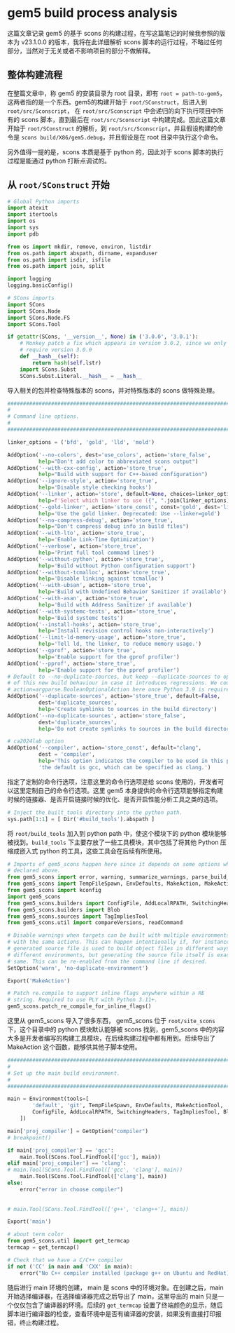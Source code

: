 # gem5 build process analysis

这篇文章记录 gem5 的基于 scons 的构建过程，在写这篇笔记的时候我参照的版本为 v23.1.0.0 的版本，我将在此详细解析 scons 脚本的运行过程，不略过任何部分，当然对于无关或者不影响项目的部分不做解释。

## 整体构建流程

在整篇文章中，称 gem5 的安装目录为 root 目录，即有 `root = path-to-gem5`，这两者指的是一个东西。gem5的构建开始于 `root/SConstruct`，后进入到 `root/src/Sconscript`， 在 `root/src/Sconscript` 中会递归的向下执行项目中所有的 scons 脚本，直到最后在 `root/src/Sconscript` 中构建完成。因此这篇文章开始于 `root/SConstruct` 的解析，到 `root/src/Sconscript`。并且假设构建的命令是 `scons build/X86/gem5.debug`，并且假设是在 root 目录中执行这个命令。

另外值得一提的是，scons 本质是基于 python 的，因此对于 scons 脚本的执行过程是能通过 python 打断点调试的。

## 从 `root/SConstruct` 开始

```python
# Global Python imports
import atexit
import itertools
import os
import sys
import pdb

from os import mkdir, remove, environ, listdir
from os.path import abspath, dirname, expanduser
from os.path import isdir, isfile
from os.path import join, split

import logging
logging.basicConfig()

# SCons imports
import SCons
import SCons.Node
import SCons.Node.FS
import SCons.Tool

if getattr(SCons, '__version__', None) in ('3.0.0', '3.0.1'):
    # Monkey patch a fix which appears in version 3.0.2, since we only
    # require version 3.0.0
    def __hash__(self):
        return hash(self.lstr)
    import SCons.Subst
    SCons.Subst.Literal.__hash__ = __hash__
```

导入相关的包并检查特殊版本的 scons，并对特殊版本的 scons 做特殊处理。

```python
########################################################################
#
# Command line options.
#
########################################################################

linker_options = ('bfd', 'gold', 'lld', 'mold')

AddOption('--no-colors', dest='use_colors', action='store_false',
          help="Don't add color to abbreviated scons output")
AddOption('--with-cxx-config', action='store_true',
          help="Build with support for C++-based configuration")
AddOption('--ignore-style', action='store_true',
          help='Disable style checking hooks')
AddOption('--linker', action='store', default=None, choices=linker_options,
          help=f'Select which linker to use ({", ".join(linker_options)})')
AddOption('--gold-linker', action='store_const', const='gold', dest='linker',
          help='Use the gold linker. Deprecated: Use --linker=gold')
AddOption('--no-compress-debug', action='store_true',
          help="Don't compress debug info in build files")
AddOption('--with-lto', action='store_true',
          help='Enable Link-Time Optimization')
AddOption('--verbose', action='store_true',
          help='Print full tool command lines')
AddOption('--without-python', action='store_true',
          help='Build without Python configuration support')
AddOption('--without-tcmalloc', action='store_true',
          help='Disable linking against tcmalloc')
AddOption('--with-ubsan', action='store_true',
          help='Build with Undefined Behavior Sanitizer if available')
AddOption('--with-asan', action='store_true',
          help='Build with Address Sanitizer if available')
AddOption('--with-systemc-tests', action='store_true',
          help='Build systemc tests')
AddOption('--install-hooks', action='store_true',
          help='Install revision control hooks non-interactively')
AddOption('--limit-ld-memory-usage', action='store_true',
          help='Tell ld, the linker, to reduce memory usage.')
AddOption('--gprof', action='store_true',
          help='Enable support for the gprof profiler')
AddOption('--pprof', action='store_true',
          help='Enable support for the pprof profiler')
# Default to --no-duplicate-sources, but keep --duplicate-sources to opt-out
# of this new build behaviour in case it introduces regressions. We could use
# action=argparse.BooleanOptionalAction here once Python 3.9 is required.
AddOption('--duplicate-sources', action='store_true', default=False,
          dest='duplicate_sources',
          help='Create symlinks to sources in the build directory')
AddOption('--no-duplicate-sources', action='store_false',
          dest='duplicate_sources',
          help='Do not create symlinks to sources in the build directory')

# ca2024lab option
AddOption('--compiler', action='store_const', default="clang",
          dest = 'compiler',
          help='This option indicates the compiler to be used in this project, ' 
          'the default is gcc, which can be specified as clang.')
```

指定了定制的命令行选项，注意这里的命令行选项是给 scons 使用的，开发者可以这里定制自己的命令行选项。这里 gem5 本身提供的命令行选项能够指定构建时候的链接器、是否开启链接时候的优化、是否开启性能分析工具之类的选项。

```python
# Inject the built_tools directory into the python path.
sys.path[1:1] = [ Dir('#build_tools').abspath ]
```

将 `root/build_tools` 加入到 python path 中，使这个模块下的 python 模块能够被找到。`build_tools` 下主要存放了一些工具模块，其中包括了将其他 Python 压缩成嵌入式 python 的工具，这些工具会在后续有所使用。

```python
# Imports of gem5_scons happen here since it depends on some options which are
# declared above.
from gem5_scons import error, warning, summarize_warnings, parse_build_path
from gem5_scons import TempFileSpawn, EnvDefaults, MakeAction, MakeActionTool
from gem5_scons import kconfig
import gem5_scons
from gem5_scons.builders import ConfigFile, AddLocalRPATH, SwitchingHeaders
from gem5_scons.builders import Blob
from gem5_scons.sources import TagImpliesTool
from gem5_scons.util import compareVersions, readCommand

# Disable warnings when targets can be built with multiple environments but
# with the same actions. This can happen intentionally if, for instance, a
# generated source file is used to build object files in different ways in
# different environments, but generating the source file itself is exactly the
# same. This can be re-enabled from the command line if desired.
SetOption('warn', 'no-duplicate-environment')

Export('MakeAction')

# Patch re.compile to support inline flags anywhere within a RE
# string. Required to use PLY with Python 3.11+.
gem5_scons.patch_re_compile_for_inline_flags()
```

这里从 gem5_scons 导入了很多东西， gem5_scons 位于 `root/site_scons` 下，这个目录中的 python 模块默认能够被 scons 找到，gem5_scons 中的内容大多是开发者编写的构建工具模块，在后续构建过程中都有用到。后续导出了 MakeAction 这个函数，能够供其他子脚本使用。

```python
########################################################################
#
# Set up the main build environment.
#
########################################################################

main = Environment(tools=[
        'default', 'git', TempFileSpawn, EnvDefaults, MakeActionTool,
        ConfigFile, AddLocalRPATH, SwitchingHeaders, TagImpliesTool, Blob
    ])

main['proj_compiler'] = GetOption("compiler")
# breakpoint()

if main['proj_compiler'] == 'gcc':
    main.Tool(SCons.Tool.FindTool(['gcc'], main))
elif main['proj_compiler'] == 'clang':
# main.Tool(SCons.Tool.FindTool(['gcc', 'clang'], main))
    main.Tool(SCons.Tool.FindTool(['clang'], main))
else:
    error("error in choose compiler")
    
    
# main.Tool(SCons.Tool.FindTool(['g++', 'clang++'], main))

Export('main')

# about term color
from gem5_scons.util import get_termcap
termcap = get_termcap()

# Check that we have a C/C++ compiler
if not ('CC' in main and 'CXX' in main):
    error("No C++ compiler installed (package g++ on Ubuntu and RedHat)")
```

随后进行 main 环境的创建， main 是 scons 中的环境对象。在创建之后，main开始选择编译器，在选择编译器完成之后导出了 main，这里导出的 main 只是一个仅仅包含了编译器的环境。后续的 `get_termcap` 设置了终端颜色的显示，随后脚本进行编译器的检查，查看环境中是否有编译器的安装，如果没有直接打印报错，终止构建过程。

